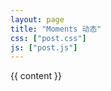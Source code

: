 ```yaml
---
layout: page
title: "Moments 动态"
css: ["post.css"]
js: ["post.js"]
---
```

<div class="row">
  <div class="col s12">
    {{ content }}
  </div>
</div>